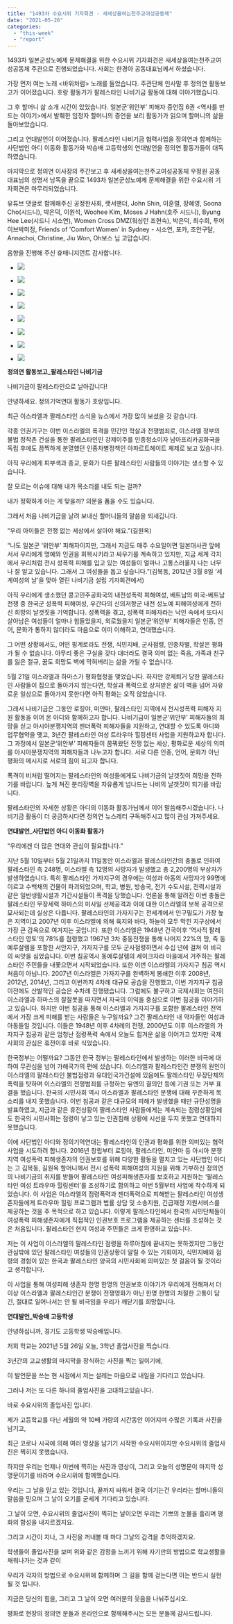 ```yaml
---
title: "1493차 수요시위 기자회견 - 새세상을여는천주교여성공동체"
date: "2021-05-26"
categories: 
  - "this-week"
  - "report"
---
```


1493차 일본군성노예제 문제해결을 위한 수요시위 기자회견은 새세상을여는천주교여성공동체 주관으로 진행되었습니다. 사회는 한경아 공동대표님께서 하셨습니다.

가장 먼저 여는 노래 <바위처럼> 노래를 들었습니다. 주관단체 인사말 후 정의연 활동보고가 이어졌습니다. 호랑 활동가가 팔레스타인 나비기금 활동에 대해 이야기했습니다.

그 후 할머니 삶 소개 시간이 있었습니다. 일본군‘위안부’ 피해자 증언집 6권 <역사를 만드는 이야기>에서 발췌한 임정자 할머니의 증언을 보리 활동가가 읽으며 할머니의 삶을 돌아보았습니다.

그리고 연대발언이 이어졌습니다. 팔레스타인 나비기금 협력사업을 정의연과 함께하는 사단법인 아디 이동화 활동가와 박승배 고등학생의 연대발언을 정의연 활동가들이 대독하였습니다.

마지막으로 정의연 이사장의 주간보고 후 새세상을여는천주교여성공동체 우정원 공동대표님의 성명서 낭독을 끝으로 1493차 일본군성노예제 문제해결을 위한 수요시위 기자회견은 마무리되었습니다.

유튜브 댓글로 함께해주신 공정한사회, 랫서팬더, John Shin, 이훈렬, 장혜영, Soona Cho(​시드니), 박은덕, 이원석, Woohee Kim, Moses J Hahn(호주 시드니), Byung Hee Lee(시드니 시소연), Women Cross DMZ(워싱턴 조현숙), 박은덕, 최수희, 투어이브박미정, Friends of 'Comfort Women' in Sydney - 시소연, 포카, 조안구달, Annachoi, Christine, Jiu Won, Oh보스 님 고맙습니다.

음향을 진행해 주신 휴매니지먼트 감사합니다.

- ![](https://r2.womenandwar.net/2021/05/크기변환IMG_7735.jpg)
    
- ![](https://r2.womenandwar.net/2021/05/크기변환IMG_7738.jpg)
    
- ![](https://r2.womenandwar.net/2021/05/크기변환IMG_7761.jpg)
    
- ![](https://r2.womenandwar.net/2021/05/크기변환IMG_7782.jpg)
    
- ![](https://r2.womenandwar.net/2021/05/크기변환IMG_7800.jpg)
    
- ![](https://r2.womenandwar.net/2021/05/크기변환IMG_7803.jpg)
    
- ![](https://r2.womenandwar.net/2021/05/크기변환IMG_7828.jpg)
    
- ![](https://r2.womenandwar.net/2021/05/크기변환IMG_7834.jpg)
    

**정의연 활동보고\_팔레스타인 나비기금**

나비기금이 팔레스타인으로 날아갑니다!

안녕하세요. 정의기억연대 활동가 호랑입니다.

최근 이스라엘과 팔레스타인 소식을 뉴스에서 가장 많이 보셨을 것 같습니다.

각종 인권기구는 이번 이스라엘의 폭격을 민간인 학살과 전쟁범죄로, 이스라엘 정부의 불법 정착촌 건설을 통한 팔레스타인인 강제이주를 인종청소이자 남아프리카공화국을 독립 후에도 끔찍하게 분열했던 인종차별정책인 아파르트헤이트 체제로 보고 있습니다.

아직 우리에게 피부색과 종교, 문화가 다른 팔레스타인 사람들의 이야기는 생소할 수 있습니다.

잘 모르는 이슈에 대해 내가 목소리를 내도 되는 걸까?

내가 정확하게 아는 게 맞을까? 의문을 품을 수도 있습니다.

그래서 처음 나비기금을 날려 보내신 할머니들의 말씀을 되새깁니다.

“우리 아이들은 전쟁 없는 세상에서 살아야 해요.”(길원옥)

“나도 일본군 ‘위안부’ 피해자이지만, 그래서 지금도 매주 수요일이면 일본대사관 앞에 서서 우리에게 명예와 인권을 회복시키라고 싸우기를 계속하고 있지만, 지금 세계 각지에서 우리처럼 전시 성폭력 피해를 입고 있는 여성들이 얼마나 고통스러울지 나는 너무나 잘 알고 있습니다. 그래서 그 여성들을 돕고 싶습니다.”(김복동, 2012년 3월 8일 ‘세계여성의 날’을 맞아 열린 나비기금 설립 기자회견에서)

아직 우리에게 생소했던 콩고민주공화국의 내전성폭력 피해여성, 베트남의 미국-베트남 전쟁 중 한국군 성폭력 피해여성, 우간다의 신의저항군 내전 성노예 피해여성에게 전하신 희망의 날갯짓을 기억합니다. 성폭력을 겪고, 성폭력 피해자라는 낙인 속에서 또다시 살아남은 여성들이 얼마나 힘들었을지, 외로웠을지 일본군‘위안부’ 피해자들은 인종, 언어, 문화가 통하지 않더라도 마음으로 이미 이해하고, 연대했습니다.

그 어떤 상황에서도, 어떤 핑계로라도 전쟁, 식민지배, 군사점령, 인종차별, 학살은 평화가 될 수 없습니다. 아무리 좋은 구실을 갖다 대더라도 결국 의미 없는 죽음, 가족과 친구를 잃은 절규, 꿈도 희망도 벽에 막혀버리는 삶을 가릴 수 없습니다.

5월 21일 이스라엘과 하마스가 평화협정을 맺었습니다. 하지만 강제퇴거 당한 팔레스타인 사람들이 집으로 돌아가지 않는다면, 학살과 폭력으로 상처받은 삶이 벽을 넘어 자유로운 일상으로 돌아가지 못한다면 아직 평화는 오직 않았습니다.

그래서 나비기금은 그동안 로힝야, 미얀마, 팔레스타인 지역에서 전시성폭력 피해자 지원 활동을 이어 온 아디와 함께하고자 합니다. 나비기금이 일본군‘위안부’ 피해자들의 희망을 싣고 아시아분쟁지역의 젠더폭력 피해자들을 지원하고, 연대할 수 있도록 아디와 업무협약을 맺고, 3년간 팔레스타인 여성 트라우마 힐링센터 사업을 지원하고자 합니다. 그 과정에서 일본군‘위안부’ 피해자들이 꿈꿔왔던 전쟁 없는 세상, 평화로운 세상의 의미를 아시아분쟁지역의 피해자들과 나누고자 합니다. 서로 다른 인종, 언어, 문화가 아닌 평화의 메시지로 서로의 힘이 되고자 합니다.

폭격이 비처럼 떨어지는 팔레스타인의 여성들에게도 나비기금의 날갯짓이 희망을 전하기를 바랍니다. 높게 쳐진 분리장벽을 자유롭게 넘나드는 나비의 날갯짓이 되기를 바랍니다.

팔레스타인의 자세한 상황은 아디의 이동화 활동가님께서 이어 말씀해주시겠습니다. 나비기금 활동이 더 궁금하시다면 정의연 뉴스레터 구독해주시고 많이 관심 가져주세요.

**연대발언\_사단법인 아디 이동화 활동가**

“우리에겐 더 많은 연대와 관심이 필요합니다.”

지난 5월 10일부터 5월 21일까지 11일동안 이스라엘과 팔레스타인간의 충돌로 인하여 팔레스타인 측 248명, 이스라엘 측 12명의 사망자가 발생했고 총 2,200명의 부상자가 발생하였습니다. 특히 팔레스타인 가자지구의 경우에는 여성과 아동의 사망자가 99명에 이르고 수백채의 건물이 파괴되었으며, 학교, 병원, 방송국, 전기 수도시설, 전력시설과 같은 일반생활시설과 기간시설들이 폭격을 당했습니다. 언론을 통해 알려진 이번 충돌은 팔레스타인 무장세력 하마스의 미사일 선제공격과 이에 대한 이스라엘의 보복 공격으로 묘사되는데 실상은 다릅니다. 팔레스타인의 가자지구는 전세계에서 인구밀도가 가장 높은 지역이고 2007년 이후 이스라엘에 의해 육지와 바다, 하늘이 모두 막힌 지구상에서 가장 큰 감옥으로 여겨지는 곳입니다. 또한 이스라엘은 1948년 건국이후 ‘역사적 팔레스타인 영토’의 78%를 점령했고 1967년 3차 중동전쟁을 통해 나머지 22%의 땅, 즉 동예루살렘을 포함한 서안지구, 가자지구를 모두 군사점령하면서 수십 년에 걸쳐 이 비극의 씨앗을 심었습니다. 이번 침공역시 동예루살렘의 세이크자라 마을에서 거주하는 팔레스타인 주민들을 내쫓으면서 시작되었습니다. 또한 이번 이스라엘의 가자지구 침공 역시 처음이 아닙니다. 2007년 이스라엘은 가자지구를 완벽하게 봉쇄한 이후 2008년, 2012년, 2014년, 그리고 이번까지 4차례 대규모 공습을 진행했고, 이번 가자지구 침공이전에도 산발적인 공습은 수차례 진행됐습니다. 그럼에도 불구하고 국제사회는 여전히 이스라엘과 하마스의 잘잘못을 따지면서 자국의 이익을 중심으로 이번 침공을 이야기하고 있습니다. 하지만 이번 침공을 통해 이스라엘과 가자지구를 포함한 팔레스타인 전역에서 가장 크게 피해를 받는 사람들은 누구일까요? 그건 팔레스타인 내 약자들인 여성과 아동들일 것입니다. 이들은 1948년 이후 4차례의 전쟁, 2000년도 이후 이스라엘의 가자지구 침공과 같은 엄청난 점령폭력 속에서 오늘도 힘겨운 삶을 이어가고 있지만 국제사회의 관심은 휴전이후 바로 식었습니다.

한국정부는 어떨까요? 그동안 한국 정부는 팔레스타인에서 발생하는 이러한 비극에 대하여 무관심을 넘어 가해국가의 편에 섰습니다. 이스라엘과 팔레스타인간 분쟁의 원인이 이스라엘의 팔레스타인 불법점령과 유대인국가건설에 있음에도 팔레스타인 무장단체의 폭력을 탓하며 이스라엘의 전쟁범죄를 규정하는 유엔의 결의안 등에 기권 또는 거부 표결을 했습니다. 한국의 시민사회 역시 이스라엘과 팔레스타인 분쟁에 대해 꾸준하게 목소리를 내지 못했습니다. 이번 침공과 같은 대규모의 피해가 발생했을 때만 규탄성명을 발표하였고, 지금과 같은 휴전상황이 팔레스타인 사람들에게는 계속되는 점령상황임에도 한국의 시민사회는 점령이 낳고 있는 인권침해 상황에 시선을 두지 못했고 연대하지 못했습니다.

이에 사단법인 아디와 정의기억연대는 팔레스타인의 인권과 평화를 위한 의미있는 협력사업을 시도하려 합니다. 2016년 창립부터 로힝야, 팔레스타인, 미얀마 등 아시아 분쟁지역 여성폭력 피해생존자의 인권보호를 위해 다양한 활동을 펼치고 있는 사단법인 아디는 고 김복동, 길원옥 할머니께서 전시 성폭력 피해여성의 지원을 위해 기부하신 정의연의 나비기금의 취지를 받들어 팔레스타인 여성피해생존자를 보호하고 지원하는 ‘팔레스타인 여성 트라우마 힐링센터’를 조성하기로 합의하고 이번 5월부터 사업에 착수하게 되었습니다. 이 사업은 이스라엘의 점령폭력과 젠더폭력으로 피해받는 팔레스타인 여성생존자들에게 트라우마 힐링 프로그램과 법률 상담 및 소송지원, 긴급재정 지원서비스를 제공하는 것을 주 목적으로 하고 있습니다. 이렇게 팔레스타인에서 한국의 시민단체들이 여성폭력 피해생존자에게 직접적인 인권보호 프로그램을 제공하는 센터를 조성하는 것은 처음입니다. 팔레스타인 현지 여성과 주민들은 크게 환영하고 있습니다.

저는 이 사업이 이스라엘의 팔레스타인 점령을 하루아침에 끝내지는 못하겠지만 그동안 관심밖에 있던 팔레스타인 여성들의 인권상황이 알릴 수 있는 기회이자, 식민지배와 점령의 경험이 있는 한국과 팔레스타인 양국의 시민사회에 의미있는 첫 걸음이 될 것이라고 생각합니다.

이 사업을 통해 여성피해 생존자 한명 한명의 인권보호 이야기가 우리에게 전해져서 더이상 이스라엘과 팔레스타인간 분쟁이 전쟁영화가 아닌 한명 한명의 처절한 고통이 담긴, 절대로 일어나서는 안 될 비극임을 우리가 깨닫기를 희망합니다.

**연대발언\_박승배 고등학생**

안녕하십니까, 경기도 고등학생 박승배입니다.

저희 학교는 2021년 5월 26일 오늘, 3학년 졸업사진을 찍습니다.

3년간의 고교생활의 마지막을 장식하는 사진을 찍는 일이기에,

이 발언문을 쓰는 현 시점에서 저는 설레는 마음으로 내일을 기다리고 있습니다.

그러나 저는 또 다른 하나의 졸업사진을 고대하고있습니다.

바로 수요시위의 졸업사진 입니다.

제가 고등학교를 다닌 세월의 약 10배 가량의 시간동안 이어지며 수많은 기록과 사진을 남기고,

최근 코로나 시국에 의해 여러 영상을 남기기 시작한 수요시위이지만 수요시위의 졸업사진은 찍히지 못했습니다.

하지만 우리는 언제나 이번에 찍히는 사진과 영상이, 그리고 오늘의 성명문이 마지막 성명문이기를 바라며 수요시위에 함께했습니다.

우리는 그 날을 믿고 있는 것입니다, 끝까지 싸워서 결국 이기는건 우리라는 할머니들의 말씀을 믿으며 그 날이 오기를 굳세게 기다리고 있습니다.

그 날이 오면, 수요시위의 졸업사진이 찍히는 날이오면 우리는 기쁘의 눈물을 흘리며 평화의 함성을 내지르겠지요.

그리고 시간이 지나, 그 사진을 꺼내볼 때 마다 그날의 감격을 추억하겠지요.

학생들이 졸업사진을 보며 위와 같은 감정을 느끼기 위해 자기만의 방법으로 학교생활을 채워나가는 것과 같이

우리가 각자의 방법으로 수요시위에 함께하며 그 길을 함께 걷는다면 이는 반드시 실현될 것 입니다.

지금은 당신의 힘을, 그리고 그 날이 오면 여러분의 웃음을 나눠주십시오.

평화로 현장의 정의연 분들과 온라인으로 함께해주시는 모든 분들께 감사드립니다.
